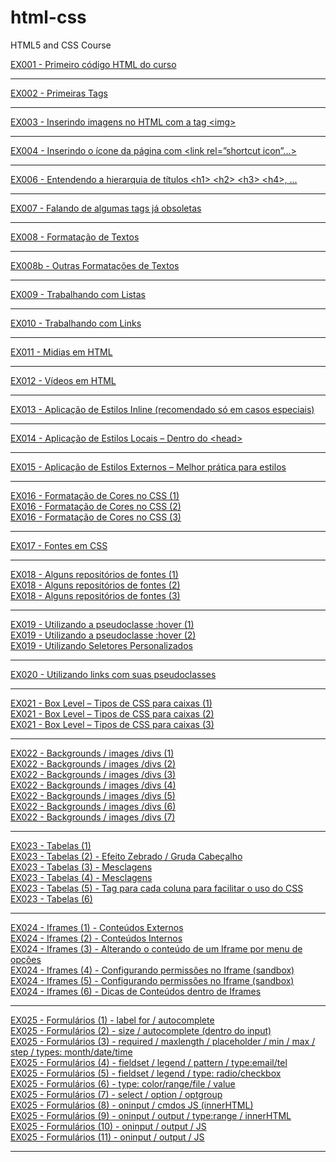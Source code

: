 # html-css
HTML5 and CSS Course

<a href="https://alexandrecassilhas.github.io/html-css/exercicios/ex001">EX001 - Primeiro código HTML do curso</a>
<hr>
<a href="https://alexandrecassilhas.github.io/html-css/exercicios/ex002">EX002 - Primeiras Tags</a>
<hr>
<a href="https://alexandrecassilhas.github.io/html-css/exercicios/ex003">EX003 - Inserindo imagens no HTML com a tag &lt;img&gt;</a>
<hr>
<a href="https://alexandrecassilhas.github.io/html-css/exercicios/ex004">EX004 - Inserindo o ícone da página com &lt;link rel=”shortcut icon”...&gt;</a>
<hr>
<a href="https://alexandrecassilhas.github.io/html-css/exercicios/ex006">EX006 - Entendendo a hierarquia de títulos &lt;h1&gt; &lt;h2&gt; &lt;h3&gt; &lt;h4&gt;, ...</a>
<hr>
<a href="https://alexandrecassilhas.github.io/html-css/exercicios/ex007/html4.html">EX007 - Falando de algumas tags já obsoletas</a>
<hr>
<a href="https://alexandrecassilhas.github.io/html-css/exercicios/ex008">EX008 - Formatação de Textos</a>
<hr>
<a href="https://alexandrecassilhas.github.io/html-css/exercicios/ex008b">EX008b - Outras Formatações de Textos</a>
<hr>
<a href="https://alexandrecassilhas.github.io/html-css/exercicios/ex009">EX009 - Trabalhando com Listas</a>
<hr>
<a href="https://alexandrecassilhas.github.io/html-css/exercicios/ex010">EX010 - Trabalhando com Links</a>
<hr>
<a href="https://alexandrecassilhas.github.io/html-css/exercicios/ex011">EX011 - Midias em HTML</a>
<hr>
<a href="https://alexandrecassilhas.github.io/html-css/exercicios/ex012">EX012 - Vídeos em HTML</a>
<hr>
<a href="https://alexandrecassilhas.github.io/html-css/exercicios/ex013">EX013 - Aplicação de Estilos Inline (recomendado só em casos especiais)</a>
<hr>
<a href="https://alexandrecassilhas.github.io/html-css/exercicios/ex014">EX014 - Aplicação de Estilos Locais – Dentro do &lt;head&gt;</a>
<hr>
<a href="https://alexandrecassilhas.github.io/html-css/exercicios/ex015">EX015 - Aplicação de Estilos Externos – Melhor prática para estilos</a>
<hr>
<a href="https://alexandrecassilhas.github.io/html-css/exercicios/ex016/cor01.html">EX016 - Formatação de Cores no CSS (1)</a>
<br>
<a href="https://alexandrecassilhas.github.io/html-css/exercicios/ex016/cor02.html">EX016 - Formatação de Cores no CSS (2)</a>
<br>
<a href="https://alexandrecassilhas.github.io/html-css/exercicios/ex016/cor03.html">EX016 - Formatação de Cores no CSS (3)</a>
<hr>
<a href="https://alexandrecassilhas.github.io/html-css/exercicios/ex017/fonte01.html">EX017 - Fontes em CSS</a>
<hr>
<a href="https://alexandrecassilhas.github.io/html-css/exercicios/ex018/fonte01.html">EX018 - Alguns repositórios de fontes (1)</a>
<br>
<a href="https://alexandrecassilhas.github.io/html-css/exercicios/ex018/fonte02.html">EX018 - Alguns repositórios de fontes (2)</a>
<br>
<a href="https://alexandrecassilhas.github.io/html-css/exercicios/ex018/fonte03.html">EX018 - Alguns repositórios de fontes (3)</a>
<hr>
<a href="https://alexandrecassilhas.github.io/html-css/exercicios/ex019/hover.html">EX019 - Utilizando a pseudoclasse :hover (1)</a>
<br>
<a href="https://alexandrecassilhas.github.io/html-css/exercicios/ex019/pseudoclasses.html">EX019 - Utilizando a pseudoclasse :hover (2)</a>
<br>
<a href="https://alexandrecassilhas.github.io/html-css/exercicios/ex019/seletor01.html">EX019 - Utilizando Seletores Personalizados</a>
<hr>
<a href="https://alexandrecassilhas.github.io/html-css/exercicios/ex020/links.html">EX020 - Utilizando links com suas pseudoclasses</a>
<hr>
<a href="https://alexandrecassilhas.github.io/html-css/exercicios/ex021/caixa01.html">EX021 - Box Level – Tipos de CSS para caixas (1)</a>
<br>
<a href="https://alexandrecassilhas.github.io/html-css/exercicios/ex021/caixa02.html">EX021 - Box Level – Tipos de CSS para caixas (2)</a>
<br>
<a href="https://alexandrecassilhas.github.io/html-css/exercicios/ex021/caixa03.html">EX021 - Box Level – Tipos de CSS para caixas (3)</a>
<hr>
<a href="https://alexandrecassilhas.github.io/html-css/exercicios/ex022/fundo001.html">EX022 - Backgrounds / images /divs (1)</a>
<br>
<a href="https://alexandrecassilhas.github.io/html-css/exercicios/ex022/fundo002.html">EX022 - Backgrounds / images /divs (2)</a>
<br>
<a href="https://alexandrecassilhas.github.io/html-css/exercicios/ex022/fundo003.html">EX022 - Backgrounds / images /divs (3)</a>
<br>
<a href="https://alexandrecassilhas.github.io/html-css/exercicios/ex022/fundo004.html">EX022 - Backgrounds / images /divs (4)</a>
<br>
<a href="https://alexandrecassilhas.github.io/html-css/exercicios/ex022/fundo005.html">EX022 - Backgrounds / images /divs (5)</a>
<br>
<a href="https://alexandrecassilhas.github.io/html-css/exercicios/ex022/fundo006.html">EX022 - Backgrounds / images /divs (6)</a>
<br>
<a href="https://alexandrecassilhas.github.io/html-css/exercicios/ex022/fundo007.html">EX022 - Backgrounds / images /divs (7)</a>
<hr>
<a href="https://alexandrecassilhas.github.io/html-css/exercicios/ex023/tabela001.html">EX023 - Tabelas (1)</a>
<br>
<a href="https://alexandrecassilhas.github.io/html-css/exercicios/ex023/tabela002.html">EX023 - Tabelas (2) - Efeito Zebrado / Gruda Cabeçalho</a>
<br>
<a href="https://alexandrecassilhas.github.io/html-css/exercicios/ex023/tabela003.html">EX023 - Tabelas (3) - Mesclagens</a>
<br>
<a href="https://alexandrecassilhas.github.io/html-css/exercicios/ex023/tabela004.html">EX023 - Tabelas (4) - Mesclagens</a>
<br>
<a href="https://alexandrecassilhas.github.io/html-css/exercicios/ex023/tabela005.html">EX023 - Tabelas (5) - Tag para cada coluna para facilitar o uso do CSS</a>
<br>
<a href="https://alexandrecassilhas.github.io/html-css/exercicios/ex023/tabela006.html">EX023 - Tabelas (6)</a>
<hr>
<a href="https://alexandrecassilhas.github.io/html-css/exercicios/ex024/iframe001.html">EX024 - Iframes (1) - Conteúdos Externos</a>
<br>
<a href="https://alexandrecassilhas.github.io/html-css/exercicios/ex024/iframe002.html">EX024 - Iframes (2) - Conteúdos Internos</a>
<br>
<a href="https://alexandrecassilhas.github.io/html-css/exercicios/ex024/iframe003.html">EX024 - Iframes (3) - Alterando o conteúdo de um Iframe por menu de opções</a>
<br>
<a href="https://alexandrecassilhas.github.io/html-css/exercicios/ex024/iframe004.html">EX024 - Iframes (4) - Configurando permissões no Iframe (sandbox)</a>
<br>
<a href="https://alexandrecassilhas.github.io/html-css/exercicios/ex024/iframe005.html">EX024 - Iframes (5) - Configurando permissões no Iframe (sandbox)</a>
<br>
<a href="https://alexandrecassilhas.github.io/html-css/exercicios/ex024/iframe006.html">EX024 - Iframes (6) - Dicas de Conteúdos dentro de Iframes</a>
<hr>
<a href="https://alexandrecassilhas.github.io/html-css/exercicios/ex025/form001.html">EX025 - Formulários (1) - label for / autocomplete</a>
<br>
<a href="https://alexandrecassilhas.github.io/html-css/exercicios/ex025/form002.html">EX025 - Formulários (2) - size / autocomplete (dentro do input)</a>
<br>
<a href="https://alexandrecassilhas.github.io/html-css/exercicios/ex025/form003.html">EX025 - Formulários (3) - required / maxlength / placeholder / min / max / step / types: month/date/time</a>
<br>
<a href="https://alexandrecassilhas.github.io/html-css/exercicios/ex025/form004.html">EX025 - Formulários (4) - fieldset / legend / pattern / type:email/tel</a>
<br>
<a href="https://alexandrecassilhas.github.io/html-css/exercicios/ex025/form005.html">EX025 - Formulários (5) - fieldset / legend / type: radio/checkbox </a>
<br>
<a href="https://alexandrecassilhas.github.io/html-css/exercicios/ex025/form006.html">EX025 - Formulários (6) - type: color/range/file / value</a>
<br>
<a href="https://alexandrecassilhas.github.io/html-css/exercicios/ex025/form007.html">EX025 - Formulários (7) - select / option / optgroup</a>
<br>
<a href="https://alexandrecassilhas.github.io/html-css/exercicios/ex025/form008.html">EX025 - Formulários (8) - oninput / cmdos JS (innerHTML) </a>
<br>
<a href="https://alexandrecassilhas.github.io/html-css/exercicios/ex025/form009.html">EX025 - Formulários (9) - oninput / output / type:range / innerHTML </a>
<br>
<a href="https://alexandrecassilhas.github.io/html-css/exercicios/ex025/form010.html">EX025 - Formulários (10) - oninput / output / JS</a>
<br>
<a href="https://alexandrecassilhas.github.io/html-css/exercicios/ex025/form011.html">EX025 - Formulários (11) - oninput / output / JS</a>
<hr>
